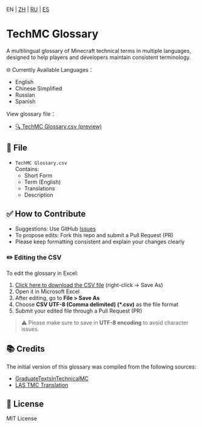 EN | [ZH](README.zh.md) | [RU](README.ru.md) | [ES](README.es.md)
# TechMC Glossary

A multilingual glossary of Minecraft technical terms in multiple languages, designed to help players and developers maintain consistent terminology.

🌐 Currently Available Languages：

- English
- Chinese Simplified
- Russian
- Spanish

View glossary file：
- [🔍 TechMC Glossary.csv (preview)](https://github.com/DuskScorpio/TechMC-Glossary/blob/main/TechMC%20Glossary.csv)

## 📄 File

- `TechMC Glossary.csv`  
  Contains:
  - Short Form
  - Term (English)
  - Translations
  - Description

## ✅ How to Contribute

- Suggestions: Use GitHub [Issues](https://github.com/DuskScorpio/TechMC-Glossary/issues)
- To propose edits: Fork this repo and submit a Pull Request (PR)
- Please keep formatting consistent and explain your changes clearly

### ✏️ Editing the CSV

To edit the glossary in Excel:

1. [Click here to download the CSV file](https://github.com/DuskScorpio/TechMC-Glossary/raw/main/TechMC%20Glossary.csv) (right-click → Save As)  
2. Open it in Microsoft Excel
3. After editing, go to **File > Save As**
4. Choose **CSV UTF-8 (Comma delimited) (*.csv)** as the file format
5. Submit your edited file through a Pull Request (PR)

> ⚠️ Please make sure to save in **UTF-8 encoding** to avoid character issues.

## 📚 Credits
The initial version of this glossary was compiled from the following sources:
- [GraduateTextsInTechnicalMC](https://github.com/tanhHeng/GraduateTextsInTechnicalMC)
- [LAS TMC Translation](https://www.youtube.com/@redstonevideotranslation5478)

## 📜 License

MIT License
